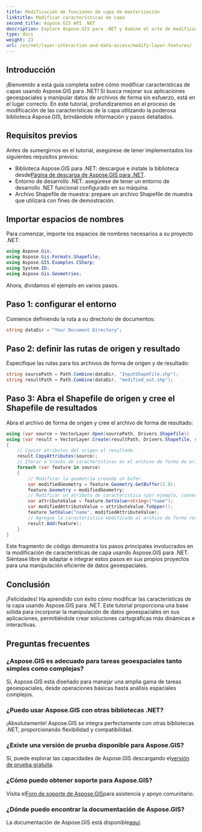 ```yaml
---
title: Modificación de funciones de capa de masterización
linktitle: Modificar características de capa
second_title: Aspose.GIS API .NET
description: Explore Aspose.GIS para .NET y domine el arte de modificar características de capas en archivos de forma sin esfuerzo. Impulsa tus aplicaciones geoespaciales con precisión y facilidad.
type: docs
weight: 23
url: /es/net/layer-interaction-and-data-access/modify-layer-features/
---
```

## Introducción
¡Bienvenido a esta guía completa sobre cómo modificar características de capas usando Aspose.GIS para .NET! Si busca mejorar sus aplicaciones geoespaciales y manipular datos de archivos de forma sin esfuerzo, está en el lugar correcto. En este tutorial, profundizaremos en el proceso de modificación de las características de la capa utilizando la poderosa biblioteca Aspose.GIS, brindándole información y pasos detallados.
## Requisitos previos
Antes de sumergirnos en el tutorial, asegúrese de tener implementados los siguientes requisitos previos:
-  Biblioteca Aspose.GIS para .NET: descargue e instale la biblioteca desde[Página de descarga de Aspose.GIS para .NET](https://releases.aspose.com/gis/net/).
- Entorno de desarrollo .NET: asegúrese de tener un entorno de desarrollo .NET funcional configurado en su máquina.
- Archivo Shapefile de muestra: prepare un archivo Shapefile de muestra que utilizará con fines de demostración.
## Importar espacios de nombres
Para comenzar, importe los espacios de nombres necesarios a su proyecto .NET:
```csharp
using Aspose.Gis;
using Aspose.Gis.Formats.Shapefile;
using Aspose.GIS.Examples.CSharp;
using System.IO;
using Aspose.Gis.Geometries;
```
Ahora, dividamos el ejemplo en varios pasos.
## Paso 1: configurar el entorno
Comience definiendo la ruta a su directorio de documentos:
```csharp
string dataDir = "Your Document Directory";
```
## Paso 2: definir las rutas de origen y resultado
Especifique las rutas para los archivos de forma de origen y de resultado:
```csharp
string sourcePath = Path.Combine(dataDir, "InputShapeFile.shp");
string resultPath = Path.Combine(dataDir, "modified_out.shp");
```
## Paso 3: Abra el Shapefile de origen y cree el Shapefile de resultados
Abra el archivo de forma de origen y cree el archivo de forma de resultado:
```csharp
using (var source = VectorLayer.Open(sourcePath, Drivers.Shapefile))
using (var result = VectorLayer.Create(resultPath, Drivers.Shapefile, source.SpatialReferenceSystem))
{
    // Copiar atributos del origen al resultado.
    result.CopyAttributes(source);
    // Iterar a través de características en el archivo de forma de origen
    foreach (var feature in source)
    {
        // Modificar la geometría creando un búfer.
        var modifiedGeometry = feature.Geometry.GetBuffer(2.0);
        feature.Geometry = modifiedGeometry;
        // Modificar un atributo de característica (por ejemplo, convertir el atributo 'nombre' a mayúsculas)
        var attributeValue = feature.GetValue<string>("name");
        var modifiedAttributeValue = attributeValue.ToUpper();
        feature.SetValue("name", modifiedAttributeValue);
        // Agregue la característica modificada al archivo de forma resultante
        result.Add(feature);
    }
}
```
Este fragmento de código demuestra los pasos principales involucrados en la modificación de características de capa usando Aspose.GIS para .NET. Siéntase libre de adaptar e integrar estos pasos en sus propios proyectos para una manipulación eficiente de datos geoespaciales.
## Conclusión
¡Felicidades! Ha aprendido con éxito cómo modificar las características de la capa usando Aspose.GIS para .NET. Este tutorial proporciona una base sólida para incorporar la manipulación de datos geoespaciales en sus aplicaciones, permitiéndole crear soluciones cartográficas más dinámicas e interactivas.
## Preguntas frecuentes
### ¿Aspose.GIS es adecuado para tareas geoespaciales tanto simples como complejas?
Sí, Aspose.GIS está diseñado para manejar una amplia gama de tareas geoespaciales, desde operaciones básicas hasta análisis espaciales complejos.
### ¿Puedo usar Aspose.GIS con otras bibliotecas .NET?
¡Absolutamente! Aspose.GIS se integra perfectamente con otras bibliotecas .NET, proporcionando flexibilidad y compatibilidad.
### ¿Existe una versión de prueba disponible para Aspose.GIS?
 Sí, puede explorar las capacidades de Aspose.GIS descargando el[versión de prueba gratuita](https://releases.aspose.com/).
### ¿Cómo puedo obtener soporte para Aspose.GIS?
 Visita el[Foro de soporte de Aspose.GIS](https://forum.aspose.com/c/gis/33)para asistencia y apoyo comunitario.
### ¿Dónde puedo encontrar la documentación de Aspose.GIS?
 La documentación de Aspose.GIS está disponible[aquí](https://reference.aspose.com/gis/net/).